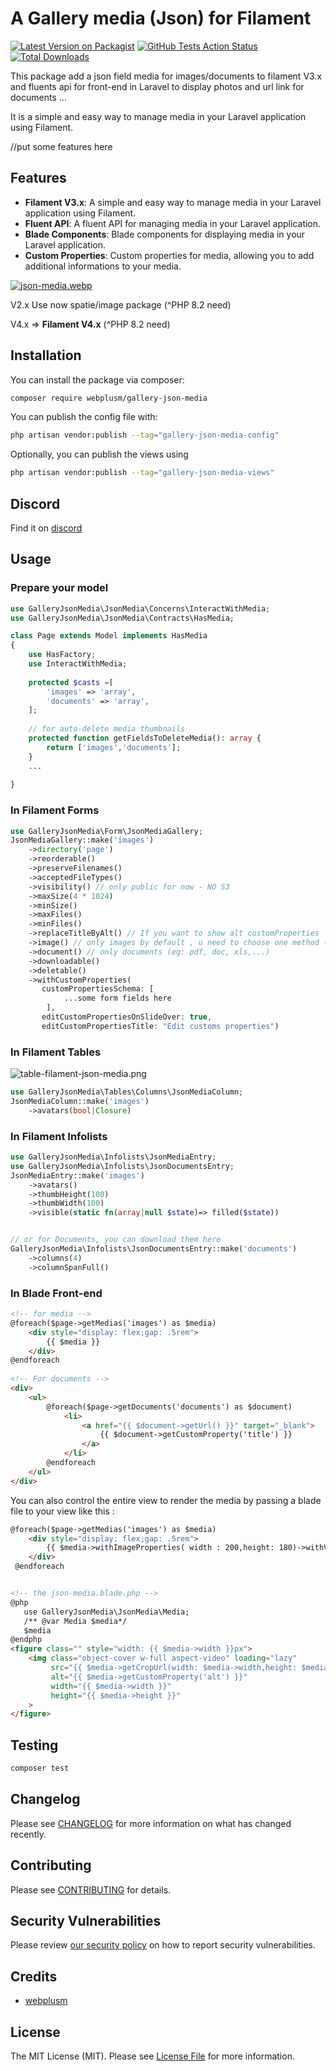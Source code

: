 # A Gallery media (Json) for Filament

[![Latest Version on Packagist](https://img.shields.io/packagist/v/webplusm/gallery-json-media.svg?style=flat-square)](https://packagist.org/packages/webplusm/gallery-json-media)
[![GitHub Tests Action Status](https://img.shields.io/github/actions/workflow/status/webplusmultimedia/filament-json-media/run-tests.yml?branch=main&label=tests&style=flat-square)](https://github.com/webplusmultimedia/filament-json-media/actions?query=workflow%3Arun-tests+branch%3Amain)
[![Total Downloads](https://img.shields.io/packagist/dt/webplusm/gallery-json-media.svg?style=flat-square)](https://packagist.org/packages/webplusm/gallery-json-media)



This package add a json field media for images/documents to filament V3.x and fluents api for front-end in Laravel to display photos and url link for documents ...

It is a simple and easy way to manage media in your Laravel application using Filament.

//put some features here
## Features
- **Filament V3.x**: A simple and easy way to manage media in your Laravel application using Filament.
- **Fluent API**: A fluent API for managing media in your Laravel application.
- **Blade Components**: Blade components for displaying media in your Laravel application.
- **Custom Properties**: Custom properties for media, allowing you to add additional informations to your media.

[![json-media.webp](https://i.postimg.cc/8Cn6Zttf/json-media.webp)](https://postimg.cc/wtLMvcK9)

V2.x Use now spatie/image package (^PHP 8.2 need)

V4.x => **Filament V4.x**  (^PHP 8.2 need)

## Installation

You can install the package via composer:

```bash
composer require webplusm/gallery-json-media
```

You can publish the config file with:

```bash
php artisan vendor:publish --tag="gallery-json-media-config"
```

Optionally, you can publish the views using

```bash
php artisan vendor:publish --tag="gallery-json-media-views"
```
## Discord

Find it on [discord](https://discord.com/channels/883083792112300104/1220043851977199616)

## Usage
### Prepare your model
```php
use GalleryJsonMedia\JsonMedia\Concerns\InteractWithMedia;
use GalleryJsonMedia\JsonMedia\Contracts\HasMedia;

class Page extends Model implements HasMedia
{
    use HasFactory;
    use InteractWithMedia;
    
    protected $casts =[
        'images' => 'array',
        'documents' => 'array',
    ];
    
    // for auto-delete media thumbnails
    protected function getFieldsToDeleteMedia(): array {
        return ['images','documents'];
    }
    ...
    
}
```

### In Filament Forms
```php
use GalleryJsonMedia\Form\JsonMediaGallery;
JsonMediaGallery::make('images')
    ->directory('page')
    ->reorderable()
    ->preserveFilenames()
    ->acceptedFileTypes()
    ->visibility() // only public for now - NO S3
    ->maxSize(4 * 1024)
    ->minSize()
    ->maxFiles()
    ->minFiles()
    ->replaceTitleByAlt() // If you want to show alt customProperties  against file name
    ->image() // only images by default , u need to choose one method (image or document)
    ->document() // only documents (eg: pdf, doc, xls,...)
    ->downloadable()
    ->deletable()
    ->withCustomProperties(
       customPropertiesSchema: [                                     
            ...some form fields here
        ],
       editCustomPropertiesOnSlideOver: true,
       editCustomPropertiesTitle: "Edit customs properties")
```

### In Filament Tables
![table-filament-json-media.png](https://raw.githubusercontent.com/webplusmultimedia/filament-json-media/main/table-filament-json-media.png)
```php
use GalleryJsonMedia\Tables\Columns\JsonMediaColumn;
JsonMediaColumn::make('images')
    ->avatars(bool|Closure)
```
### In Filament Infolists
```php
use GalleryJsonMedia\Infolists\JsonMediaEntry;
use GalleryJsonMedia\Infolists\JsonDocumentsEntry;
JsonMediaEntry::make('images')
    ->avatars()
    ->thumbHeight(100)
    ->thumbWidth(100)
    ->visible(static fn(array|null $state)=> filled($state))


// or for Documents, you can download them here 
GalleryJsonMedia\Infolists\JsonDocumentsEntry::make('documents')
    ->columns(4)
    ->columnSpanFull()
```

### In Blade Front-end
```html
<!-- for media -->
@foreach($page->getMedias('images') as $media)
    <div style="display: flex;gap: .5rem">
        {{ $media }}
    </div>
@endforeach
 
<!-- For documents -->
<div>
    <ul>
        @foreach($page->getDocuments('documents') as $document)
            <li>
                <a href="{{ $document->getUrl() }}" target="_blank">
                    {{ $document->getCustomProperty('title') }}
                </a>
            </li>
        @endforeach
    </ul>
</div>
```
You can also control the entire view to render the media by passing a blade file to your view like this :
```html
@foreach($page->getMedias('images') as $media)
    <div style="display: flex;gap: .5rem">
        {{ $media->withImageProperties( width : 200,height: 180)->withView('page.json-media') }}
    </div>
 @endforeach


<!-- the json-media.blade.php -->
@php
   use GalleryJsonMedia\JsonMedia\Media;
   /** @var Media $media*/
   $media
@endphp
<figure class="" style="width: {{ $media->width }}px">
    <img class="object-cover w-full aspect-video" loading="lazy"
         src="{{ $media->getCropUrl(width: $media->width,height: $media->height) }}"
         alt="{{ $media->getCustomProperty('alt') }}"
         width="{{ $media->width }}"
         height="{{ $media->height }}"
    >
</figure>
```


## Testing

```bash
composer test
```

## Changelog

Please see [CHANGELOG](CHANGELOG.md) for more information on what has changed recently.

## Contributing

Please see [CONTRIBUTING](.github/CONTRIBUTING.md) for details.

## Security Vulnerabilities

Please review [our security policy](https://github.com/webplusmultimedia/filament-json-media/security/policy) on how to report security vulnerabilities.

## Credits

- [webplusm](https://github.com/webplusmultimedia)

## License

The MIT License (MIT). Please see [License File](LICENSE.md) for more information.
